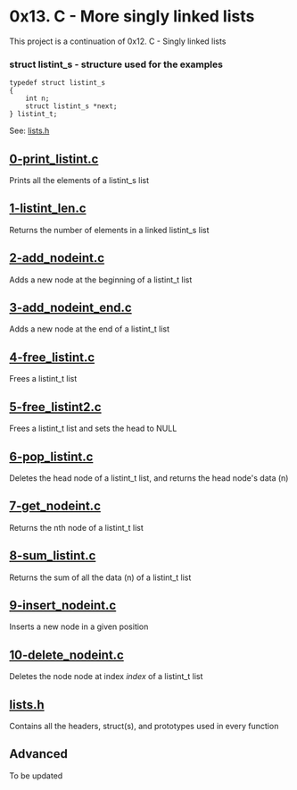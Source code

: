 # 0x13. C - More singly linked lists

This project is a continuation of 0x12. C - Singly linked lists

### struct listint_s - structure used for the examples
`````
typedef struct listint_s
{
    int n;
    struct listint_s *next;
} listint_t;
`````
See: [lists.h](./lists.h)

## [0-print_listint.c](./0-print_listint.c)

Prints all the elements of a listint_s list

## [1-listint_len.c](./1-listint_len.c)

Returns the number of elements in a linked listint_s list

## [2-add_nodeint.c](./2-add_nodeint.c)

Adds a new node at the beginning of a listint_t list

## [3-add_nodeint_end.c](./3-add_nodeint_end.c)

Adds a new node at the end of a listint_t list

## [4-free_listint.c](./4-free_listint.c)

Frees a listint_t list

## [5-free_listint2.c](./5-free_listint2.c)

Frees a listint_t list and sets the head to NULL

## [6-pop_listint.c](./6-pop_listint.c)

Deletes the head node of a listint_t list, and returns the head node's data (n)

## [7-get_nodeint.c](./7-get_nodeint.c)

Returns the nth node of a listint_t list

## [8-sum_listint.c](./8-sum_listint.c)

Returns the sum of all the data (n) of a listint_t list

## [9-insert_nodeint.c](./9-insert_nodeint.c)

Inserts a new node in a given position

## [10-delete_nodeint.c](./10-delete_nodeint.c)

Deletes the node node at index *index* of a listint_t list

## [lists.h](./lists)

Contains all the headers, struct(s), and prototypes used in every function

## Advanced 

To be updated